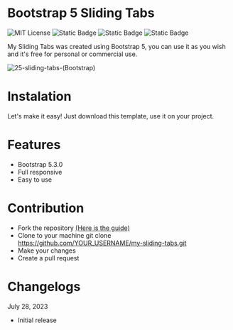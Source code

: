 # Bootstrap 5 Sliding Tabs

![MIT License](https://img.shields.io/badge/Author-S1mon009-blue.svg) ![Static Badge](https://img.shields.io/badge/HTML-html?logo=html5&labelColor=%23595959&color=%23E34F26)
![Static Badge](https://img.shields.io/badge/CSS-js?logo=css3&labelColor=%23595959&color=%231572B6) ![Static Badge](https://img.shields.io/badge/Bootstrap-bootstrap?logo=bootstrap&labelColor=%23595959&color=%237952B3)

My Sliding Tabs was created using Bootstrap 5, you can use it as you wish and it's free for personal or commercial use.

![25-sliding-tabs-(Bootstrap)](https://github.com/S1mon009/HTML-CSS-Bootstrap/assets/105738321/fe887ef7-8ca1-4361-9702-8742161abb49)

# Instalation

Let's make it easy! Just download this template, use it on your project.

# Features

- Bootstrap 5.3.0
- Full responsive
- Easy to use

# Contribution

- Fork the repository [(Here is the guide)](https://docs.github.com/en/get-started/quickstart/fork-a-repo)
- Clone to your machine git clone https://github.com/YOUR_USERNAME/my-sliding-tabs.git
- Make your changes
- Create a pull request

# Changelogs

July 28, 2023

- Initial release
